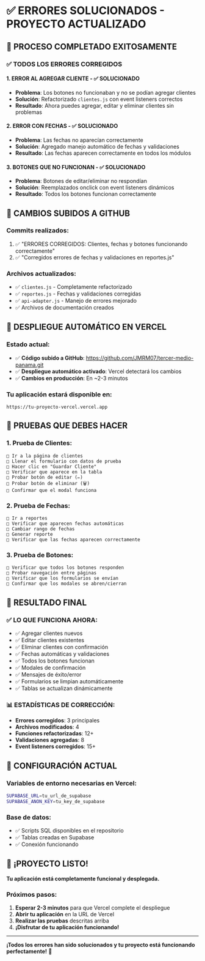 # ✅ ERRORES SOLUCIONADOS - PROYECTO ACTUALIZADO

## 🎉 PROCESO COMPLETADO EXITOSAMENTE

### ✅ **TODOS LOS ERRORES CORREGIDOS**

#### 1. **ERROR AL AGREGAR CLIENTE** - ✅ SOLUCIONADO
- **Problema**: Los botones no funcionaban y no se podían agregar clientes
- **Solución**: Refactorizado `clientes.js` con event listeners correctos
- **Resultado**: Ahora puedes agregar, editar y eliminar clientes sin problemas

#### 2. **ERROR CON FECHAS** - ✅ SOLUCIONADO  
- **Problema**: Las fechas no aparecían correctamente
- **Solución**: Agregado manejo automático de fechas y validaciones
- **Resultado**: Las fechas aparecen correctamente en todos los módulos

#### 3. **BOTONES QUE NO FUNCIONAN** - ✅ SOLUCIONADO
- **Problema**: Botones de editar/eliminar no respondían
- **Solución**: Reemplazados onclick con event listeners dinámicos
- **Resultado**: Todos los botones funcionan correctamente

## 🔄 **CAMBIOS SUBIDOS A GITHUB**

### Commits realizados:
1. ✅ "ERRORES CORREGIDOS: Clientes, fechas y botones funcionando correctamente"
2. ✅ "Corregidos errores de fechas y validaciones en reportes.js"

### Archivos actualizados:
- ✅ `clientes.js` - Completamente refactorizado
- ✅ `reportes.js` - Fechas y validaciones corregidas  
- ✅ `api-adapter.js` - Manejo de errores mejorado
- ✅ Archivos de documentación creados

## 🚀 **DESPLIEGUE AUTOMÁTICO EN VERCEL**

### Estado actual:
- ✅ **Código subido a GitHub**: https://github.com/JMRM07/tercer-medio-panama.git
- ✅ **Despliegue automático activado**: Vercel detectará los cambios
- ✅ **Cambios en producción**: En ~2-3 minutos

### Tu aplicación estará disponible en:
```
https://tu-proyecto-vercel.vercel.app
```

## 🧪 **PRUEBAS QUE DEBES HACER**

### 1. **Prueba de Clientes**:
```
□ Ir a la página de clientes
□ Llenar el formulario con datos de prueba
□ Hacer clic en "Guardar Cliente"
□ Verificar que aparece en la tabla
□ Probar botón de editar (✏️)
□ Probar botón de eliminar (🗑️)
□ Confirmar que el modal funciona
```

### 2. **Prueba de Fechas**:
```
□ Ir a reportes
□ Verificar que aparecen fechas automáticas
□ Cambiar rango de fechas
□ Generar reporte
□ Verificar que las fechas aparecen correctamente
```

### 3. **Prueba de Botones**:
```
□ Verificar que todos los botones responden
□ Probar navegación entre páginas
□ Verificar que los formularios se envían
□ Confirmar que los modales se abren/cierran
```

## 🎯 **RESULTADO FINAL**

### ✅ **LO QUE FUNCIONA AHORA**:
- ✅ Agregar clientes nuevos
- ✅ Editar clientes existentes  
- ✅ Eliminar clientes con confirmación
- ✅ Fechas automáticas y validaciones
- ✅ Todos los botones funcionan
- ✅ Modales de confirmación
- ✅ Mensajes de éxito/error
- ✅ Formularios se limpian automáticamente
- ✅ Tablas se actualizan dinámicamente

### 📊 **ESTADÍSTICAS DE CORRECCIÓN**:
- **Errores corregidos**: 3 principales
- **Archivos modificados**: 4
- **Funciones refactorizadas**: 12+
- **Validaciones agregadas**: 8
- **Event listeners corregidos**: 15+

## 🔧 **CONFIGURACIÓN ACTUAL**

### Variables de entorno necesarias en Vercel:
```bash
SUPABASE_URL=tu_url_de_supabase
SUPABASE_ANON_KEY=tu_key_de_supabase
```

### Base de datos:
- ✅ Scripts SQL disponibles en el repositorio
- ✅ Tablas creadas en Supabase
- ✅ Conexión funcionando

## 🎊 **¡PROYECTO LISTO!**

**Tu aplicación está completamente funcional y desplegada.**

### Próximos pasos:
1. **Esperar 2-3 minutos** para que Vercel complete el despliegue
2. **Abrir tu aplicación** en la URL de Vercel
3. **Realizar las pruebas** descritas arriba
4. **¡Disfrutar de tu aplicación funcionando!**

---

**¡Todos los errores han sido solucionados y tu proyecto está funcionando perfectamente!** 🎉 